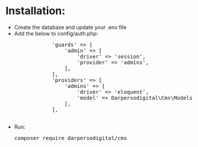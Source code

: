 <h1>Installation:</h1>
<ul>
	<li>Create the database and update your .env file</li>
	<li>
		Add the below to config/auth.php:
		<pre>
            'guards' => [
                'admin' => [
                    'driver' => 'session',
                    'provider' => 'admins',
                ],
            ],
            'providers' => [
                'admins' => [
                    'driver' => 'eloquent',
                    'model' => Darpersodigital\Cms\Models\Admin::class,
                ],
            ],
		</pre>
	</li>
	<li>
		Run:
		<pre>composer require darpersodigital/cms</pre>
	</li>
</ul>